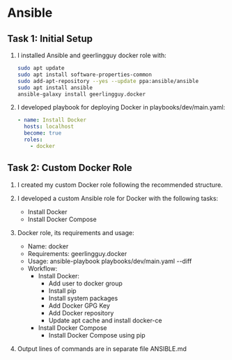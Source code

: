 # Ansible

## Task 1: Initial Setup

1. I installed Ansible and geerlingguy docker role with:

   ```bash
   sudo apt update
   sudo apt install software-properties-common
   sudo add-apt-repository --yes --update ppa:ansible/ansible
   sudo apt install ansible
   ansible-galaxy install geerlingguy.docker
   ```

2. I developed playbook for deploying Docker in playbooks/dev/main.yaml:

   ```yaml
   - name: Install Docker
     hosts: localhost
     become: true
     roles:
       - docker
   ```

## Task 2: Custom Docker Role

1. I created my custom Docker role following the recommended structure.

2. I developed a custom Ansible role for Docker with the following tasks:

   - Install Docker
   - Install Docker Compose

3. Docker role, its requirements and usage:

   - Name: docker
   - Requirements: geerlingguy.docker
   - Usage: ansible-playbook playbooks/dev/main.yaml --diff
   - Workflow:
     - Install Docker:
       - Add user to docker group
       - Install pip
       - Install system packages
       - Add Docker GPG Key
       - Add Docker repository
       - Update apt cache and install docker-ce
     - Install Docker Compose
       - Install Docker Compose using pip

4. Output lines of commands are in separate file ANSIBLE.md
